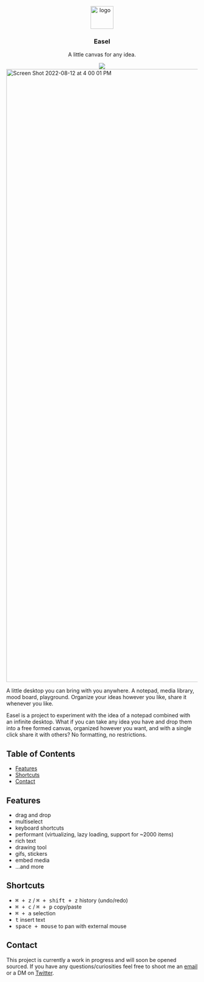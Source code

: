 <p align="center">
  <img src="https://user-images.githubusercontent.com/12195101/184439965-a2a91ee9-f92b-4f39-9828-ca8e6cb88fd5.jpg" alt="logo" width="60" />
</p>

<h3 align="center">Easel</h3>
<p align="center">A little canvas for any idea.</p>

<div align="center">
  <a href="https://twitter.com/intent/tweet?text=Easel,+a+little+canvas+for+anything:&url=https%3A%2F%2Fgoeasel.app">
    <img src="https://badgen.net/badge/Share/tweet?icon=twitter"/>
  </a>
</div>

<img width="1616" alt="Screen Shot 2022-08-12 at 4 00 01 PM" src="https://user-images.githubusercontent.com/12195101/184433923-b6b7a4b0-00c4-46e3-b0fa-22e0bdf736be.png">

<p>A little desktop you can bring with you anywhere. A notepad, media library, mood board, playground. Organize your ideas however you like, share it whenever you like.</p>

<p>Easel is a project to experiment with the idea of a notepad combined with an infinite desktop. What if you can take any idea you have and drop them into a free formed canvas, organized however you want, and with a single click share it with others? No formatting, no restrictions.</p>

## Table of Contents
- [Features](#features)
- [Shortcuts](#shortcuts)
- [Contact](#contact)

## Features

- drag and drop
- multiselect
- keyboard shortcuts
- performant (virtualizing, lazy loading, support for ~2000 items)
- rich text
- drawing tool
- gifs, stickers
- embed media
- …and more

## Shortcuts

- <kbd>⌘ + z</kbd> / <kbd>⌘ + shift + z</kbd> history (undo/redo)
- <kbd>⌘ + c</kbd> / <kbd>⌘ + p</kbd> copy/paste
- <kbd>⌘ + a</kbd> selection
- <kbd>t</kbd> insert text
- <kbd>space + mouse</kbd> to pan with external mouse

## Contact

This project is currently a work in progress and will soon be opened sourced. If you have any questions/curiosities feel free to shoot me an [email](mailto:timchang@hey.com) or a DM on [Twitter](https://twitter.com/timcchang). 
